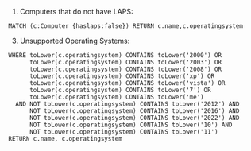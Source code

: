 1. Computers that do not have LAPS: 

``MATCH (c:Computer {haslaps:false}) RETURN c.name,c.operatingsystem``

3. Unsupported Operating Systems: 

```MATCH (c:Computer {enabled: true})
WHERE toLower(c.operatingsystem) CONTAINS toLower('2000') OR
      toLower(c.operatingsystem) CONTAINS toLower('2003') OR
      toLower(c.operatingsystem) CONTAINS toLower('2008') OR
      toLower(c.operatingsystem) CONTAINS toLower('xp') OR
      toLower(c.operatingsystem) CONTAINS toLower('vista') OR
      toLower(c.operatingsystem) CONTAINS toLower('7') OR
      toLower(c.operatingsystem) CONTAINS toLower('me')
  AND NOT toLower(c.operatingsystem) CONTAINS toLower('2012') AND
      NOT toLower(c.operatingsystem) CONTAINS toLower('2016') AND
      NOT toLower(c.operatingsystem) CONTAINS toLower('2022') AND
      NOT toLower(c.operatingsystem) CONTAINS toLower('10') AND
      NOT toLower(c.operatingsystem) CONTAINS toLower('11')
RETURN c.name, c.operatingsystem
